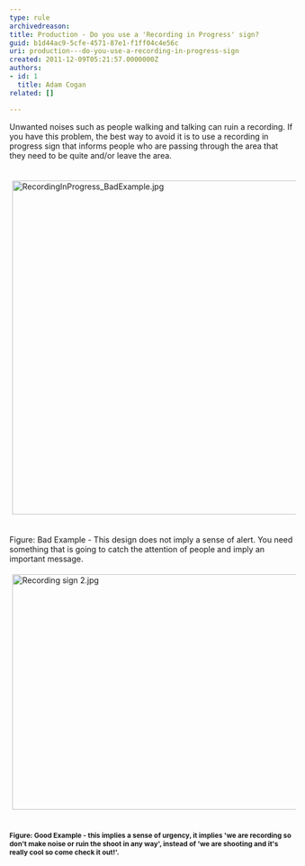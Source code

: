 ```yaml
---
type: rule
archivedreason: 
title: Production - Do you use a 'Recording in Progress' sign?
guid: b1d44ac9-5cfe-4571-87e1-f1ff04c4e56c
uri: production---do-you-use-a-recording-in-progress-sign
created: 2011-12-09T05:21:57.0000000Z
authors:
- id: 1
  title: Adam Cogan
related: []

---
```



​Unwanted noises such as people walking and talking can ruin a recording. If you have this problem,&#160;the best way to avoid it&#160;is to use a recording in progress sign that informs people who are passing through the area that they need to be quite and/or leave the area.
<br><excerpt class='endintro'></excerpt><br>
<p>
   <img src="/DesignandPresentation/RulesToBetterVideoRecording/PublishingImages/RecordingInProgress_BadExample.jpg" alt="RecordingInProgress_BadExample.jpg" class="ssw-rteStyle-ImageArea" style="margin&#58;5px;width&#58;593px;" />&#160;&#160;&#160;</p>
   <span class="ssw-rteStyle-FigureBad">Figure&#58; Bad Example​ - This design does not imply a sense of alert​. You need something that is going to catch the attention of people and imply an important message.</span>
<p>
   <img class="ssw-rteStyle-ImageArea" alt="Recording sign 2.jpg" src="/DesignandPresentation/RulesToBetterVideoRecording/PublishingImages/Recording%20sign%202.jpg" style="margin&#58;5px;width&#58;586px;height&#58;418px;" />&#160;&#160;&#160;&#160;</p> 
<span class="ssw-rteStyle-FigureGood">​</span><span class="ssw-rteStyle-FigureGood" style="font-size&#58;12px;font-weight&#58;bold;">Figure&#58; Good Example -&#160;this implies a sense of urgency, it implies 'we are recording so don't make noise or ruin the shoot in any way', instead of 'we are shooting and it's really cool so come check it out!'.​</span>


